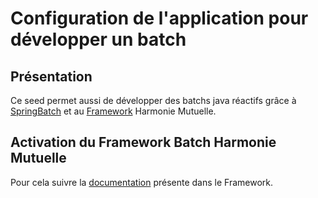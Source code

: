 # Configuration de l'application pour développer un batch

## Présentation
Ce seed permet aussi de développer des batchs java réactifs grâce à [SpringBatch](https://spring.io/projects/spring-batch) et au [Framework](https://github.com/hm-it/fwk-spring-hm-batch/releases) Harmonie Mutuelle.

## Activation du Framework Batch Harmonie Mutuelle
Pour cela suivre la [documentation](https://github.com/hm-it/fwk-spring-hm-batch/releases) présente dans le Framework.
